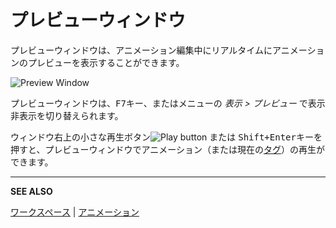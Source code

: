 # プレビューウィンドウ

プレビューウィンドウは、アニメーション編集中にリアルタイムにアニメーションのプレビューを表示することができます。

<img src="preview-window/preview-window.png" alt="Preview Window" class="x2" />

プレビューウィンドウは、<kbd>F7</kbd>キー、またはメニューの *表示 > プレビュー* で表示非表示を切り替えられます。

ウィンドウ右上の小さな再生ボタン![Play button](preview-window/play-button.png) または <kbd>Shift+Enter</kbd>キーを押すと、プレビューウィンドウでアニメーション（または現在の[タグ](tags.md)）の再生ができます。

---

**SEE ALSO**

[ワークスペース](workspace.md) |
[アニメーション](animation.md)
